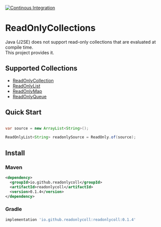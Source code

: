 [![Continous Integration](https://github.com/ReadOnlyColl/ReadOnlyColl/actions/workflows/continous-integration.yml/badge.svg)](https://github.com/ReadOnlyColl/ReadOnlyColl/actions/workflows/continous-integration.yml)

# ReadOnlyCollections
Java (J2SE) does not support read-only collections that are evaluated at compile time. <br>
This project provides it.

## Supported Collections
* [ReadOnlyCollection](readonlycoll/src/main/java/readonlycollections/ReadOnlyCollection.java)
* [ReadOnlyList](readonlycoll/src/main/java/readonlycollections/ReadOnlyList.java)
* [ReadOnlyMap](readonlycoll/src/main/java/readonlycollections/ReadOnlyMap.java)
* [ReadOnlyQueue](readonlycoll/src/main/java/readonlycollections/ReadOnlyQueue.java)

## Quick Start
```java

var source = new ArrayList<String>();

ReadOnlyList<String> readonlySource = ReadOnly.of(source);

```

## Install

### Maven

```xml
<dependency>
  <groupId>io.github.readonlycoll</groupId>
  <artifactId>readonlycoll</artifactId>
  <version>0.1.4</version>
</dependency>
```

### Gradle

```groovy
implementation 'io.github.readonlycoll:readonlycoll:0.1.4'
```
